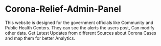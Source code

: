 # Corona-Relief-Admin-Panel
This website is designed for the government officials like Community and Public Health Centers. They can see the alerts the users post, Can modify other data. Get Latest Updates from different Sources about Corona Cases and map them for better Analytics. 
